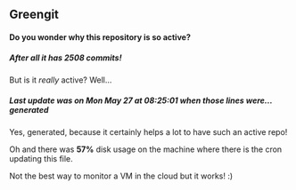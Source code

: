 ## Greengit

#### Do you wonder why this repository is so active?

##### After all it has 2508 commits!

But is it *really* active? Well...

##### Last update was on Mon May 27 at 08:25:01 when those lines were... generated

Yes, generated, because it certainly helps a lot to have such an active repo!

Oh and there was **57%** disk usage on the machine
where there is the cron updating this file.

Not the best way to monitor a VM in the cloud but it works! :)
